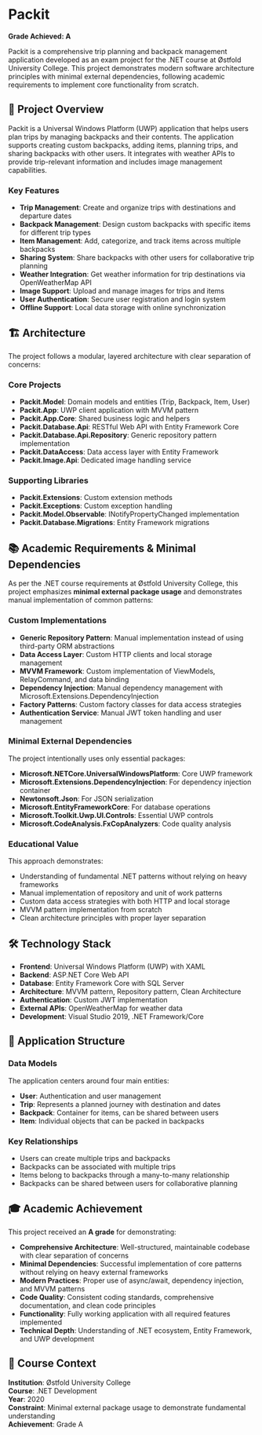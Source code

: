 # Packit

**Grade Achieved: A**

Packit is a comprehensive trip planning and backpack management application developed as an exam project for the .NET course at Østfold University College. This project demonstrates modern software architecture principles with minimal external dependencies, following academic requirements to implement core functionality from scratch.

## 🎯 Project Overview

Packit is a Universal Windows Platform (UWP) application that helps users plan trips by managing backpacks and their contents. The application supports creating custom backpacks, adding items, planning trips, and sharing backpacks with other users. It integrates with weather APIs to provide trip-relevant information and includes image management capabilities.

### Key Features

- **Trip Management**: Create and organize trips with destinations and departure dates
- **Backpack Management**: Design custom backpacks with specific items for different trip types
- **Item Management**: Add, categorize, and track items across multiple backpacks
- **Sharing System**: Share backpacks with other users for collaborative trip planning
- **Weather Integration**: Get weather information for trip destinations via OpenWeatherMap API
- **Image Support**: Upload and manage images for trips and items
- **User Authentication**: Secure user registration and login system
- **Offline Support**: Local data storage with online synchronization

## 🏗️ Architecture

The project follows a modular, layered architecture with clear separation of concerns:

### Core Projects

- **Packit.Model**: Domain models and entities (Trip, Backpack, Item, User)
- **Packit.App**: UWP client application with MVVM pattern
- **Packit.App.Core**: Shared business logic and helpers
- **Packit.Database.Api**: RESTful Web API with Entity Framework Core
- **Packit.Database.Api.Repository**: Generic repository pattern implementation
- **Packit.DataAccess**: Data access layer with Entity Framework
- **Packit.Image.Api**: Dedicated image handling service

### Supporting Libraries

- **Packit.Extensions**: Custom extension methods
- **Packit.Exceptions**: Custom exception handling
- **Packit.Model.Observable**: INotifyPropertyChanged implementation
- **Packit.Database.Migrations**: Entity Framework migrations

## 📚 Academic Requirements & Minimal Dependencies

As per the .NET course requirements at Østfold University College, this project emphasizes **minimal external package usage** and demonstrates manual implementation of common patterns:

### Custom Implementations

- **Generic Repository Pattern**: Manual implementation instead of using third-party ORM abstractions
- **Data Access Layer**: Custom HTTP clients and local storage management
- **MVVM Framework**: Custom implementation of ViewModels, RelayCommand, and data binding
- **Dependency Injection**: Manual dependency management with Microsoft.Extensions.DependencyInjection
- **Factory Patterns**: Custom factory classes for data access strategies
- **Authentication Service**: Manual JWT token handling and user management

### Minimal External Dependencies

The project intentionally uses only essential packages:

- **Microsoft.NETCore.UniversalWindowsPlatform**: Core UWP framework
- **Microsoft.Extensions.DependencyInjection**: For dependency injection container
- **Newtonsoft.Json**: For JSON serialization
- **Microsoft.EntityFrameworkCore**: For database operations
- **Microsoft.Toolkit.Uwp.UI.Controls**: Essential UWP controls
- **Microsoft.CodeAnalysis.FxCopAnalyzers**: Code quality analysis

### Educational Value

This approach demonstrates:

- Understanding of fundamental .NET patterns without relying on heavy frameworks
- Manual implementation of repository and unit of work patterns
- Custom data access strategies with both HTTP and local storage
- MVVM pattern implementation from scratch
- Clean architecture principles with proper layer separation

## 🛠️ Technology Stack

- **Frontend**: Universal Windows Platform (UWP) with XAML
- **Backend**: ASP.NET Core Web API
- **Database**: Entity Framework Core with SQL Server
- **Architecture**: MVVM pattern, Repository pattern, Clean Architecture
- **Authentication**: Custom JWT implementation
- **External APIs**: OpenWeatherMap for weather data
- **Development**: Visual Studio 2019, .NET Framework/Core

## 📱 Application Structure

### Data Models

The application centers around four main entities:

- **User**: Authentication and user management
- **Trip**: Represents a planned journey with destination and dates
- **Backpack**: Container for items, can be shared between users
- **Item**: Individual objects that can be packed in backpacks

### Key Relationships

- Users can create multiple trips and backpacks
- Backpacks can be associated with multiple trips
- Items belong to backpacks through a many-to-many relationship
- Backpacks can be shared between users for collaborative planning

## 🎓 Academic Achievement

This project received an **A grade** for demonstrating:

- **Comprehensive Architecture**: Well-structured, maintainable codebase with clear separation of concerns
- **Minimal Dependencies**: Successful implementation of core patterns without relying on heavy external frameworks
- **Modern Practices**: Proper use of async/await, dependency injection, and MVVM patterns
- **Code Quality**: Consistent coding standards, comprehensive documentation, and clean code principles
- **Functionality**: Fully working application with all required features implemented
- **Technical Depth**: Understanding of .NET ecosystem, Entity Framework, and UWP development

## 📝 Course Context

**Institution**: Østfold University College  
**Course**: .NET Development  
**Year**: 2020  
**Constraint**: Minimal external package usage to demonstrate fundamental understanding  
**Achievement**: Grade A
